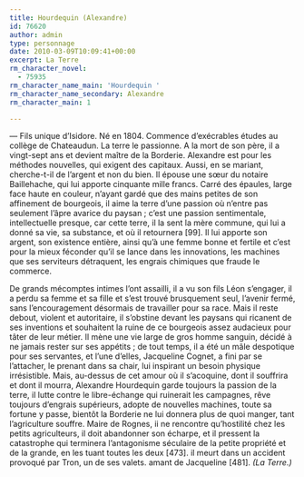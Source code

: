 ```yaml
---
title: Hourdequin (Alexandre)
id: 76620
author: admin
type: personnage
date: 2010-03-09T10:09:41+00:00
excerpt: La Terre
rm_character_novel:
  - 75935
rm_character_name_main: 'Hourdequin '
rm_character_name_secondary: Alexandre
rm_character_main: 1

---
```

— Fils unique d&rsquo;Isidore. Né en 1804. Commence d&rsquo;exécrables études au collège de Chateaudun. La terre le passionne. A la mort de son père, il a vingt-sept ans et devient maître de la Borderie. Alexandre est pour les méthodes nouvelles, qui exigent des capitaux. Aussi, en se mariant, cherche-t-il de l&rsquo;argent et non du bien. Il épouse une sœur du notaire Baillehache, qui lui apporte cinquante mille francs. Carré des épaules, large face haute en couleur, n&rsquo;ayant gardé que des mains petites de son affinement de bourgeois, il aime la terre d&rsquo;une passion où n&rsquo;entre pas seulement l&rsquo;âpre avarice du paysan ; c&rsquo;est une passion sentimentale, intellectuelle presque, car cette terre, il la sent la mère commune, qui lui a donné sa vie, sa substance, et où il retournera [99]. Il lui apporte son argent, son existence entière, ainsi qu&rsquo;à une femme bonne et fertile et c&rsquo;est pour la mieux féconder qu&rsquo;il se lance dans les innovations, les machines que ses serviteurs détraquent, les engrais chimiques que fraude le commerce.

De grands mécomptes intimes l&rsquo;ont assailli, il a vu son fils Léon s&rsquo;engager, il a perdu sa femme et sa fille et s&rsquo;est trouvé brusquement seul, l&rsquo;avenir fermé, sans l&rsquo;encouragement désormais de travailler pour sa race. Mais il reste debout, violent et autoritaire, il s&rsquo;obstine devant les paysans qui ricanent de ses inventions et souhaitent la ruine de ce bourgeois assez audacieux pour tâter de leur métier. Il mène une vie large de gros homme sanguin, décidé à ne jamais rester sur ses appétits ; de tout temps, il a été un mâle despotique pour ses servantes, et l&rsquo;une d&rsquo;elles, Jacqueline Cognet, a fini par se l&rsquo;attacher, le prenant dans sa chair, lui inspirant un besoin physique irrésistible. Mais, au-dessus de cet amour où il s&rsquo;acoquine, dont il souffrira et dont il mourra, Alexandre Hourdequin garde toujours la passion de la terre, il lutte contre le libre-échange qui ruinerait les campagnes, rêve toujours d&rsquo;engrais supérieurs, adopte de nouvelles machines, toute sa fortune y passe, bientôt la Borderie ne lui donnera plus de quoi manger, tant l&rsquo;agriculture souffre. Maire de Rognes, ii ne rencontre qu&rsquo;hostilité chez les petits agriculteurs, il doit abandonner son écharpe, et il pressent la catastrophe qui terminera l&rsquo;antagonisme séculaire de la petite propriété et de la grande, en les tuant toutes les deux [473]. il meurt dans un accident provoqué par Tron, un de ses valets. amant de Jacqueline [481]. _(La Terre.)_